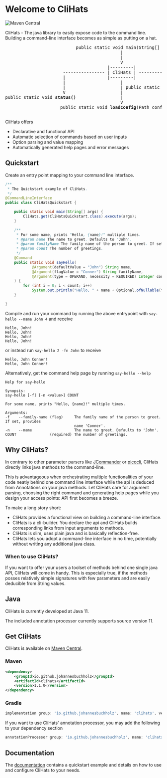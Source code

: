 # Welcome to CliHats

![Maven Central](https://img.shields.io/maven-central/v/io.github.johannesbuchholz/clihats)

<!-- tag::readme-intro[] -->
CliHats - The java library to easily expose code to the command line. Building a command-line interface becomes as simple as putting on a hat.
<!--  end::readme-intro[] -->

<!--  tag::readme-schema[] -->
<pre>
                           public static void main(String[] args)
                                            |
                                            |
                                            V
                                       |---------|    
                      ---------------- | CliHats | ----------------    
                      |                |---------|                |                                
                      |                     |                     V                     
                      |                     | public static void <b>upload</b>(String name, String pw, Path... files)                              
                      V                     |  
public static void <b>status()</b>                 |
                                            V
                     public static void <b>loadConfig</b>(Path configPath)                  
                                
</pre>
<!--  end::readme-schema[] -->

CliHats offers
<!-- tag::readme-offers[] -->
- Declarative and functional API
- Automatic selection of commands based on user inputs
- Option parsing and value mapping
- Automatically generated help pages and error messages
<!-- end::readme-offers[] -->

## Quickstart
Create an entry point mapping to your command line interface.
```java
/**
 * The Quickstart example of CliHats.
 */
@CommandLineInterface
public class CliHatsQuickstart {

    public static void main(String[] args) {
        CliHats.get(CliHatsQuickstart.class).execute(args);
    }

    /**
     * For some name, prints "Hello, {name}!" multiple times.
     * @param name The name to greet. Defaults to 'John'.
     * @param familyName The family name of the person to greet. If set, provides name 'Conner'.
     * @param count The number of greetings.
     */
    @Command
    public static void sayHello(
            @Argument(defaultValue = "John") String name,
            @Argument(flagValue = "Conner") String familyName,
            @Argument(type = OPERAND, necessity = REQUIRED) Integer count
    ) {
        for (int i = 0; i < count; i++)
            System.out.println("Hello, " + name + Optional.ofNullable(familyName).map(s -> " " + s).orElse("") + "!");
    }

}
```

Compile and run your command by running the above entrypoint with `say-hello --name John 4` and receive
```text
Hello, John!
Hello, John!
Hello, John!
Hello, John!
```

or instead run `say-hello 2 -fn John` to receive
```text
Hello, John Conner!
Hello, John Conner!
```

Alternatively, get the command help page by running `say-hello --help`
```text
Help for say-hello                                                              

Synopsis:
say-hello [-f] [-n <value>] COUNT

For some name, prints "Hello, {name}!" multiple times.                          

Arguments:                                                                      
-f    --family-name (flag)     The family name of the person to greet. If set, provides   
                               name 'Conner'.                                             
-n    --name                   The name to greet. Defaults to 'John'.                     
COUNT               (required) The number of greetings. 
```

## Why CliHats?

In contrary to other parameter parsers like [JCommander](https://github.com/cbeust/jcommander) or [picocli](https://github.com/remkop/picocli), CliHats directly links java methods to the command-line.

This is advantageous when orchestrating multiple functionalities of your code neatly behind one command line interface while the api is deduced from Annotations on your java methods.
Let CliHats care for argument parsing, choosing the right command and generating help pages while you design your access points: API first becomes a breeze.

To make a long story short:
- CliHats provides a functional view on building a command-line interface.
- CliHats is a cli-builder. You declare the api and CliHats builds corresponding links from input arguments to methods.
- CliHats is slim, uses plain java and is basically reflection-free.
- CliHats lets you adopt a command-line interface in no time, potentially without writing any additional java class.

### When to use CliHats?
If you want to offer your users a toolset of methods behind one single java API, CliHats will come in handy. 
This is especially true, if the methods posses relatively simple signatures with few parameters and are easily deducible from String values.

## Java
CliHats is currently developed at Java 11. 

The included annotation processor currently supports source version 11.

## Get CliHats
CliHats is available on [Maven Central](https://mvnrepository.com/artifact/io.github.johannesbuchholz/clihats).

### Maven
```xml
<dependency>
    <groupId>io.github.johannesbuchholz</groupId>
    <artifactId>clihats</artifactId>
    <version>1.1.0</version>
</dependency>
```

### Gradle
```groovy
implementation group: 'io.github.johannesbuchholz', name: 'clihats', version: '1.1.0'
```

If you want to use CliHats' annotation processor, you may add the following to your dependency section
```groovy
annotationProcessor group: 'io.github.johannesbuchholz', name: 'clihats', version: '1.1.0'
```

## Documentation
The [documentation](https://johannesbuchholz.github.io/clihats/doc.html) contains a quickstart example and details on how to use and configure CliHats to your needs. 